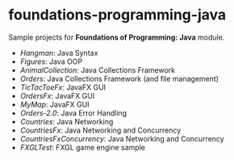 # foundations-programming-java
Sample projects for **Foundations of Programming: Java** module.

- _Hangman_: Java Syntax
- _Figures_: Java OOP
- _AnimalCollection_: Java Collections Framework
- _Orders_: Java Collections Framework (and file management)
- _TicTacToeFx_: JavaFX GUI
- _OrdersFx_: JavaFX GUI
- _MyMap_: JavaFX GUI
- _Orders-2.0_: Java Error Handling
- _Countries_: Java Networking
- _CountriesFx_: Java Networking and Concurrency
- _CountriesFxConcurrency_: Java Networking and Concurrency
- _FXGLTest_: FXGL game engine sample
